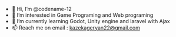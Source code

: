 - 👋 Hi, I’m @codename-12
- 👀 I’m interested in Game Programing and Web programing
- 🌱 I’m currently learning Godot, Unity engine and laravel with Ajax 
- 📫 Reach me on email : kazekageryan22@gmail.com 

<!---
codename-12/codename-12 is a ✨ special ✨ repository because its `README.md` (this file) appears on your GitHub profile.
You can click the Preview link to take a look at your changes.
--->
